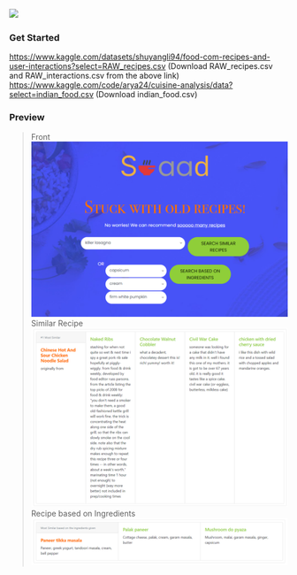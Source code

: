 ![](https://i.ibb.co/hRVhcMY/Logo.png)

### Get Started
https://www.kaggle.com/datasets/shuyangli94/food-com-recipes-and-user-interactions?select=RAW_recipes.csv
(Download RAW_recipes.csv and RAW_interactions.csv from the above link)
https://www.kaggle.com/code/arya24/cuisine-analysis/data?select=indian_food.csv
(Download indian_food.csv)

### Preview
> Front
![](https://github.com/iam4tart/Swaad/blob/main/show_image/front.png?raw=true)
> Similar Recipe
![](https://github.com/iam4tart/Swaad/blob/main/show_image/recipe_on_recipe.png?raw=true)
> Recipe based on Ingredients
![](https://github.com/iam4tart/Swaad/blob/main/show_image/recipe_on_ingredients.png?raw=true)
